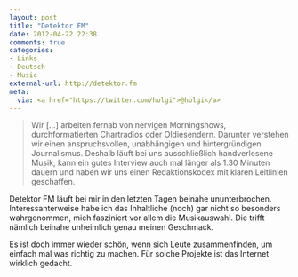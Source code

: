 ```yaml
---
layout: post
title: "Detektor FM"
date: 2012-04-22 22:38
comments: true
categories: 
- Links
- Deutsch
- Music
external-url: http://detektor.fm
meta:
  via: <a href="https://twitter.com/holgi">@holgi</a>
---
```


> Wir [...] arbeiten fernab von nervigen Morningshows, durchformatierten Chartradios oder Oldiesendern. Darunter verstehen wir einen anspruchsvollen, unabhängigen und hintergründigen Journalismus. Deshalb läuft bei uns ausschließlich handverlesene Musik, kann ein gutes Interview auch mal länger als 1.30 Minuten dauern und haben wir uns einen Redaktionskodex mit klaren Leitlinien geschaffen.

Detektor FM läuft bei mir in den letzten Tagen beinahe ununterbrochen. Interessanterweise habe ich das Inhaltliche (noch) gar nicht so besonders wahrgenommen, mich fasziniert vor allem die Musikauswahl. Die trifft nämlich beinahe unheimlich genau meinen Geschmack. 

Es ist doch immer wieder schön, wenn sich Leute zusammenfinden, um einfach mal was richtig zu machen. Für solche Projekte ist das Internet wirklich gedacht.